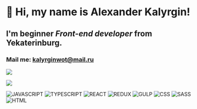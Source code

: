 #  👋 Hi, my name is **Alexander Kalyrgin**!
## I'm beginner *Front-end developer* from Yekaterinburg.
### Mail me: kalyrginwot@mail.ru

![](https://github-readme-stats.vercel.app/api?username=meisoff&show_icons=true&count_private=true)

![](https://github-readme-stats.vercel.app/api/top-langs/?username=meisoff&layout=compact)

![JAVASCRIPT](https://img.shields.io/badge/-JAVASCRIPT-090909?style=for-the-badge&logo=JAVASCRIPT)
![TYPESCRIPT](https://img.shields.io/badge/-TYPESCRIPT-090909?style=for-the-badge&logo=TYPESCRIPT)
![REACT](https://img.shields.io/badge/-REACTJS-090909?style=for-the-badge&logo=REACT)
![REDUX](https://img.shields.io/badge/-REDUX-090909?style=for-the-badge&logo=REDUX)
![GULP](https://img.shields.io/badge/-GULP-090909?style=for-the-badge&logo=GULP)
![CSS](https://img.shields.io/badge/-CSS-090909?style=for-the-badge&logo=CSS3)
![SASS](https://img.shields.io/badge/-SASS-090909?style=for-the-badge&logo=SASS)
![HTML](https://img.shields.io/badge/-HTML-090909?style=for-the-badge&logo=html5)
